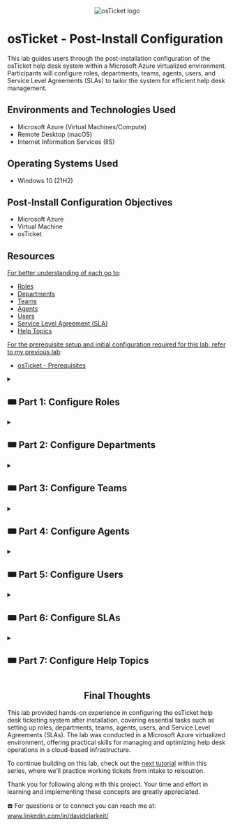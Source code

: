 <p align="center">
<img src="https://i.imgur.com/Clzj7Xs.png" alt="osTicket logo"/>
</p>

# osTicket - Post-Install Configuration

This lab guides users through the post-installation configuration of the osTicket help desk system within a Microsoft Azure virtualized environment. Participants will configure roles, departments, teams, agents, users, and Service Level Agreements (SLAs) to tailor the system for efficient help desk management.

## Environments and Technologies Used

- Microsoft Azure (Virtual Machines/Compute)
- Remote Desktop (macOS)
- Internet Information Services (IIS)

## Operating Systems Used

- Windows 10 (21H2)

## Post-Install Configuration Objectives

- Microsoft Azure
- Virtual Machine
- osTicket

## Resources 

<ins>For better understanding of each go to</ins>:

- [Roles](https://docs.osticket.com/en/latest/Admin/Agents/Roles.html)
- [Departments](https://docs.osticket.com/en/latest/Admin/Agents/Departments.html)
- [Teams](https://docs.osticket.com/en/latest/Admin/Agents/Teams.html) 
- [Agents](https://docs.osticket.com/en/latest/Admin/Agents/Agents.html)
- [Users](https://docs.osticket.com/en/latest/Agent/Users/User%20Directory.html)
- [Service Level Agreement (SLA)](https://docs.osticket.com/en/latest/Admin/Manage/SLA%20Plans.html)
- [Help Topics](https://docs.osticket.com/en/latest/Admin/Manage/Help%20Topic.html)

<ins>For the prerequisite setup and initial configuration required for this lab, refer to my previous lab</ins>:

  - [osTicket - Prerequisites](https://github.com/vincentchachere/osTicket-Prerequisites)

<details>

<summary>

## 🎟️ Part 1: Configure Roles

</summary>

### 1. ) Login to osTicket

- Username: *Use the credentials you made in Part E: Step 21 of the* [Installation Tutorial](https://github.com/vincentchachere/osTicket-Prerequisites)

- Password: *Use the credentials you made in Part E: Step 21 of the* [Installation Tutorial](https://github.com/vincentchachere/osTicket-Prerequisites)

<img width="1511" alt="isolated" src="https://github.com/vincentchachere/post-install-config/assets/161680745/bf01b1e9-4eae-4941-95c7-cfe2f338b89f">

<br>
<br>
<br>

### 2. ) Configure Roles inside osTicket

  - Go To: `Admin Panel` > `Agents` > `Roles`

  - Click: `Add New Roles`

<img width="1511" alt="isolated" src="https://github.com/user-attachments/assets/8b04144f-9447-488f-987f-3ba0962436f8">

<br>
<br>
<br>

<ins>Configuring Roles inside osTicket</ins>:

- Name: `Supreme Admin` then..

- Go to: `Permissions` Tab

<img width="1511" alt="isolated" src="https://github.com/vincentchachere/post-install-config/assets/161680745/0cae777b-33d2-4766-af3f-6391f201694f">

<br>
<br>
<br>

<ins>Configuring Roles inside osTicket</ins>:

*Within the Permissions Tab:*

- Tickets Tab: `Check all boxes`

- Tasks Tab: `Check all boxes`

- Knowledages Tab: `Check all boxes`

- Select: `Add Role`

<img width="1511" alt="isolated" src="https://github.com/vincentchachere/post-install-config/assets/161680745/911a723e-13e6-48f1-86ad-922bcf5d1e9c">
<img width="1511" alt="isolated" src="https://github.com/vincentchachere/post-install-config/assets/161680745/95cfc187-153c-4c8a-a957-45da2a2b4bee">
<img width="1511" alt="isolated" src="https://github.com/vincentchachere/post-install-config/assets/161680745/f99c7051-776f-431d-bb26-5a883ffaed9d">

<br>
<br>
<br>

### You've Successfully configured your first role within osTicket!

*Proceed to the Part 2: Configuring Departments inside osTicket*

<img width="1511" alt="isolated" src="https://github.com/vincentchachere/post-install-config/assets/161680745/f6554fa5-46d1-4fcf-baee-8d5ef37e313b">

</details>

<details>

<summary>

## 🎟️ Part 2: Configure Departments

</summary>

### 3. ) Configuring Departments inside osTicket

- Go To: `Admin Panel` > `Departments` > `Add New Departments`
 
<img width="1511" alt="isolated" src="https://github.com/vincentchachere/post-install-config/assets/161680745/598b4c02-6d6c-40d1-930f-337cfd853d1e">

<br>
<br>
<br>

<ins>Configuring Departments inside osTicket</ins>:

- Name: `Systems Administrators`

- Click: `Create Dept`

<img width="1511" alt="isolated" src="https://github.com/vincentchachere/post-install-config/assets/161680745/ef8f1c53-e9e5-4c6c-9182-ba7c3c16a64b">
<img width="1511" alt="isolated" src="https://github.com/vincentchachere/post-install-config/assets/161680745/4a28b876-6fe8-4e3c-92cf-d913e283663e">

<br>
<br>
<br>

### You've Successfully configured Departments inside osTicket!

*Proceed to the Part 3: Configuring Teams inside osTicket*

<img width="1511" alt="isolated" src="https://github.com/vincentchachere/post-install-config/assets/161680745/6af57166-6847-41d6-b5c0-2c3b3b72e5e8">

</details>

<details>

<summary>

## 🎟️ Part 3: Configure Teams

</summary>

### 4. ) Configuring Teams inside osTicket

 - Go To: `Admin Panel` > `Agents` > `Teams`

- Click: `Add New Team`

<img width="1511" alt="isolated" src="https://github.com/vincentchachere/post-install-config/assets/161680745/fa7b31d4-38da-4538-bc0f-0c1c3af42afa">

<br>
<br>
<br>

<ins>Configuring Teams inside osTicket</ins>:

- Name: `Level II Support`

- Select: `Members` Tab

- Member: *The First and Last name you used in the [Prerequisites and Installtion](https://github.com/vincentchachere/osTicket-Prerequisites) osTicket Lab*

- Click: `Create Team`

<img width="1511" alt="isolated" src="https://github.com/vincentchachere/post-install-config/assets/161680745/85050192-d8da-40ec-bc59-43a465f188af">

<br>
<br>
<br>

<ins>Configuring Teams inside osTicket</ins>:

- Member: *`The username you used to login into osTicket`*

- Click: `Create Team`

<img width="1511" alt="isolated" src="https://github.com/vincentchachere/post-install-config/assets/161680745/32f63549-9fda-41cb-ad1c-7f7a12d849ba">

<br>
<br>
<br>

### You've Successfully configured Teams inside osTicket!

*Proceed to the final step within this part of the lab.*

<img width="1511" alt="isolated" src="https://github.com/vincentchachere/post-install-config/assets/161680745/5f550163-de75-47c3-9252-4d19c943e6f9">

<br>
<br>
<br>

### 5. ) Allow Anyone To Create Tickets

- Go To: `Admin Panel` > `Settings` > `Users`

- Uncheck: the `Require registration and login to create tickets` box

- Click: `Save Changes`

<img width="1511" alt="isolated" src="https://github.com/user-attachments/assets/acf7871a-020a-44bd-a00e-6d4e0a61bd73">

</details>

<details>

<summary>

## 🎟️ Part 4: Configure Agents

</summary>

### 6. ) Configuring Agents (workers) inside osTicket

- Go To: `Admin Portal` > `Agents` > `Agents`

- Click: `Add New Agent`

<img width="1511" alt="isolated" src="https://github.com/vincentchachere/post-install-config/assets/161680745/ccd4d824-d33f-46b2-99ea-8db0ad475776">

<br>
<br>
<br>

<ins>Configuring Agents (workers) inside osTicket</ins>:

- Name: `Jane Doe`

- Email Address: `jane.doe@gmail.com`

- Username: `jane.doe`

- Click: `Set Password`

<img width="1511" alt="isolated" src="https://github.com/vincentchachere/post-install-config/assets/161680745/c3b28c22-2ee1-440a-bd86-34b803006700">

<br>
<br>
<br>

<ins>Configuring Agents (workers) inside osTicket</ins>:

- Uncheck: `Send the agent a password reset email`

- Password: `Your osTicket Login Password`
 
- Uncheck: `Require password change at next login`
 
- Click: `Set`

<img width="1511" alt="isolated" src="https://github.com/vincentchachere/post-install-config/assets/161680745/c6044063-1b89-4c88-bbe6-d5223a7adf43">

<br>
<br>
<br>

<ins>Configuring Agents (workers) inside osTicket</ins>:

- Go To: The `Access` Tab

<img width="1511" alt="isolated" src="https://github.com/vincentchachere/post-install-config/assets/161680745/127f7308-70e0-40bb-8c46-3966f12af183">

<br>
<br>
<br>

<ins>Configuring Agents (workers) inside osTicket</ins>:

- <ins>Primary Department</ins>:

  - Department: `System Administrators`

  - Role: `Supreme Admin`

- <ins>Extended access</ins>:

  - Department: `Support`
 
  - Role: `Supreme Admin`

- Go To: The `Permissions` Tab

<img width="1511" alt="isolated" src="https://github.com/vincentchachere/post-install-config/assets/161680745/36899b8c-a312-4ef5-8c86-8c1efd1afb67">

<br>
<br>
<br>

<ins>Configuring Agents (workers) inside osTicket</ins>:

*Within the Permissions Tab*

- Check: `All Boxes`

- Go To: The `Teams` Tab

<img width="1511" alt="isolated" src="https://github.com/vincentchachere/post-install-config/assets/161680745/100144d4-92e7-4fa5-b389-de0bc6a8361b">

<br>
<br>
<br>

<ins>Configuring Agents (workers) inside osTicket</ins>:

*Within the Teams Tab*

- Assigned Teams: `Level II Support`

- Click: `Create`

<img width="1511" alt="isolated" src="https://github.com/vincentchachere/post-install-config/assets/161680745/b5dfcc2b-ab55-4d4f-aecd-999584e2f5c9">

<br>
<br>
<br>

### You've configured your first Agents (workers) inside osTicekt!

*Continue creating your second Agent in the next step*

<img width="1511" alt="isolated" src="https://github.com/vincentchachere/post-install-config/assets/161680745/07a6fca4-1fb0-4008-9b57-ab4c22f239d1">

<br>
<br>
<br>

<ins>Configuring Agents (workers) inside osTicket</ins>:

- Go To: `Admin Portal` > `Agents` > `Agents` > `Add New Agent`

- Name: `John Doe`

- Email Address: `john.doe@gmail.com`

- Username: `john.doe`

- Click: `Set Password`

<img width="1511" alt="isolated" src="https://github.com/vincentchachere/post-install-config/assets/161680745/37900d59-37d0-47ea-a249-9ff56c9733f6">

<br>
<br>
<br>

<ins>Configuring Agents (workers) inside osTicket</ins>:

- Uncheck: `Send the agent a password reset email`

- Password: `Your osTicket Login Password`
 
- Uncheck: `Require password change at next login`
 
- Click: `Set`

<img width="1511" alt="isolated" src="https://github.com/vincentchachere/post-install-config/assets/161680745/1311b464-9600-4446-9d6d-5867358d64f0">

<br>
<br>
<br>

<ins>Configuring Agents (workers) inside osTicket</ins>:

- Go To: The `Access` Tab

<img width="1511" alt="isolated" src="https://github.com/user-attachments/assets/67d28066-455e-45a1-8525-c474fcb2dd18">

<br>
<br>
<br>

<ins>Configuring Agents (workers) inside osTicket</ins>:

- <ins>Primary Department Access</ins>:

  - Select: `Support`
 
  - Select: `View Only`
 
- Go To: The `Permissions` Tab

  - Check: `All Boxes`
 
- Select: `Create`
 
*Leave the Teams part blank*

<img width="1511" alt="isolated" src="https://github.com/user-attachments/assets/6a7ca361-2e5b-482f-b2e6-d5570cb82cc7">

<br>
<br>
<br>

### You've Successfully configured your Agents (workers) inside osTicket!

*Proceed to the Part 5: Configuring Users (Customers) inside osTicket*

<img width="1511" alt="isolated" src="https://github.com/user-attachments/assets/53b687c8-f33b-4176-9c08-7c4329024dac">

</details>

<details>

<summary>

## 🎟️ Part 5: Configure Users

</summary>

### 8. ) Configuring Users (Customers) inside osTicket

- Go To: `Agents` > `Users` > `User Directory` > `Add User `

<img width="1511" alt="isolated" src="https://github.com/vincentchachere/post-install-config/assets/161680745/9cb4bebd-b0b8-4412-ba0b-a93722453ee2">

<br>
<br>
<br>

<ins>Configuring Users (Customers) inside osTicket</ins>:

- Email Address: `Karen@osticket.com`
 
- Full Name: `Karen Karen`
 
- Click: `Add User`

<img width="1511" alt="isolated" src="https://github.com/vincentchachere/post-install-config/assets/161680745/3c2693bc-cf7a-42e3-a362-421bab2c6015">

<br>
<br>
<br> 

<ins>Configuring Users (Customers) inside osTicket</ins>:

You've configured your first User inside osTicket!

*Continue creating your second User in the next step*

<img width="1511" alt="isolated" src="https://github.com/vincentchachere/post-install-config/assets/161680745/5df98d4f-9c94-4710-9e08-c2898a0c91ed">

<br>
<br>
<br>  

<ins>Configuring Users (Customers) inside osTicket</ins>:

- Go To: `Agents` > `Users` > `User Directory` > `Add User `

<img width="1511" alt="isolated" src="https://github.com/vincentchachere/post-install-config/assets/161680745/d28ceaca-ad99-479d-aa21-cbc8d0b196c0">

<br>
<br>
<br>

<ins>Configuring Users (Customers) inside osTicket</ins>:

- Email Address: `Ken@osticket.com`
 
- Full Name: `Ken Ken`
 
- Click: `Add User`

<img width="1511" alt="isolated" src="https://github.com/vincentchachere/post-install-config/assets/161680745/50b407b0-8928-4992-b5ab-8e43d207aa14">

<br>
<br>
<br>

<ins>Configuring Users (Customers) inside osTicket</ins>:

You've officially configured your second Users!

*Go back into the User Directory to oberserve the Users you've created.*

<img width="1511" alt="isolated" src="https://github.com/vincentchachere/post-install-config/assets/161680745/959587b2-3d6e-4ca0-b493-b31ae82d48c5">

<br>
<br>
<br>

### You've Successfully configured your Users (customers) inside osTicket!

*Proceed to the Part 6: Configuring SLAs inside osTicket*

<img width="1511" alt="isolated" src="https://github.com/vincentchachere/post-install-config/assets/161680745/088d9037-d06e-4091-8326-53a1cebc676b">

</details>

<details>

<summary>

## 🎟️ Part 6: Configure SLAs

</summary>

### 9. ) Configuring SLAs inside osTicket

- Go To: `Admin Panel` > `Manage` > `SLA` > `Add New SLA Plan `

*We will be creating the following Service Level Agreements:*

  - Create: `SEV-A (1 Hour: 24/7 )`

  - Create: `SEV-B (4 Hours: 24/7 )`

  - Create: `SEV-C (8 Hours: Business Hours = Monday - Friday 8am to 5pm )`

<img width="1511" alt="isolated" src="https://github.com/vincentchachere/post-install-config/assets/161680745/5196eb74-6b90-47c2-bfad-7ab07aed1741">

<br>
<br>
<br>

<ins>Configuring SLAs inside osTicket</ins>:

- Go To: `Admin Panel` > `Manage` > `SLA` > `Add New SLA Plan `

  - Name: `SEV-A`

  - Grace Period: `1 Hour`

  - Schedule: `24/7`

- Click: `Add Plan`

<img width="1511" alt="isolated" src="https://github.com/vincentchachere/post-install-config/assets/161680745/e850f855-a6f5-41d8-8be5-99c1cf1d23ed">

<br>
<br>
<br>

<ins>Configuring SLAs inside osTicket</ins>:

- Go To: `Admin Panel` > `Manage` > `SLA` > `Add New SLA Plan `

  - Name: `SEV-B`

  - Grace Period: `4 Hours`

  - Schedule: `24/7`

- Click: `Add Plan`

<img width="1511" alt="isolated" src="https://github.com/vincentchachere/post-install-config/assets/161680745/1c7ab212-2c15-4e2f-9a7d-4e58114b5678">

<br>
<br>
<br>

<ins>Configuring SLAs inside osTicket</ins>:

- Go To: `Admin Panel` > `Manage` > `SLA` > `Add New SLA Plan `

  - Name: `SEV-C`

  - Grace Period: `8 Hours`

  - Schedule: `Business Hours: Monday - Friday 8am to 5pm`

- Click: `Add Plan`

<img width="1511" alt="isolated" src="https://github.com/vincentchachere/post-install-config/assets/161680745/fa2d4d6b-d495-48d2-ab2b-d97ebb672861">

<br>
<br>
<br>

### You've Successfully configured SLAs inside osTicket!

*Proceed to the Part 7: Configuring Help Topics inside osTicket*

<img width="1511" alt="isolated" src="https://github.com/vincentchachere/post-install-config/assets/161680745/cdbca621-8b4b-4105-ac2b-e10f85be37a3">

<br>
<br>
<br>

</details>

<details>

<summary>

## 🎟️ Part 7: Configure Help Topics

</summary>

### 10. ) Configuring Help Topics inside osTicket

- Go To: `Admin Panel` > `Manage` > `Add New Help Topics`

*We will be creating the following Help Topics:*

  - `Business Critical Outage`
 
  - `Equipment Request`
 
  - `Personal Computer Issues`
 
  - `Password Reset`

*Notice the current Help Topics that are created.*

<img width="1511" alt="isolated" src="https://github.com/vincentchachere/post-install-config/assets/161680745/7a4ee028-d064-44b1-bf3b-85f1df87c4e7">

<br>
<br>
<br>

<ins>Configuring Help Topics inside osTicket<ins>:

- Topic: `Business Critical Outage`

- Click: `Add Topic`

<img width="1511" alt="isolated" src="https://github.com/vincentchachere/post-install-config/assets/161680745/7c99fdf8-1359-4944-b584-251220693901">

<br>
<br>
<br>

<ins>Configuring Help Topics inside osTicket<ins>:

- Topic: `Equipment Request`

- Click: `Add Topic`

<img width="1511" alt="isolated" src="https://github.com/vincentchachere/post-install-config/assets/161680745/9cebecd8-b418-4a2d-a788-2d0dbef58b90">

<br>
<br>
<br>

<ins>Configuring Help Topics inside osTicket<ins>:

- Topic: `Personal Computer Issues`

- Click: `Add Topic`

<img width="1511" alt="isolated" src="https://github.com/vincentchachere/post-install-config/assets/161680745/d7c0e6f1-c66e-40bd-aa18-dd27708b40ab">

<br>
<br>
<br>

<ins>Configuring Help Topics inside osTicket<ins>:

- Topic: `Password Reset`

- Click: `Add Topic`

<img width="1511" alt="isolated" src="https://github.com/vincentchachere/post-install-config/assets/161680745/45483a06-5149-4918-bd4e-1719593dbac3">

<br>
<br>
<br>

<h2 align="center">Congratulations! You finished setting up osTicket!</h2>

Now, it's time to build on this foundation by [practicing the lifecycle of tickets](https://github.com/vincentchachere/Ticket-Lifecycle) from intake to resolution.

<img width="1511" alt="isolated" src="https://github.com/vincentchachere/post-install-config/assets/161680745/7f1f496f-6f42-49c5-a32d-5ae1a013664e">

</details>

<h2 align="center">Final Thoughts</h2>

This lab provided hands-on experience in configuring the osTicket help desk ticketing system after installation, covering essential tasks such as setting up roles, departments, teams, agents, users, and Service Level Agreements (SLAs). The lab was conducted in a Microsoft Azure virtualized environment, offering practical skills for managing and optimizing help desk operations in a cloud-based infrastructure.

To continue building on this lab, check out the [next tutorial](https://github.com/DavidClarkeIT/Ticket-Lifecycle) within this series, where we’ll practice working tickets from intake to relsoution.

Thank you for following along with this project. Your time and effort in learning and implementing these concepts are greatly appreciated.

☎️ For questions or to connect you can reach me at: www.linkedin.com/in/davidclarkeit/
